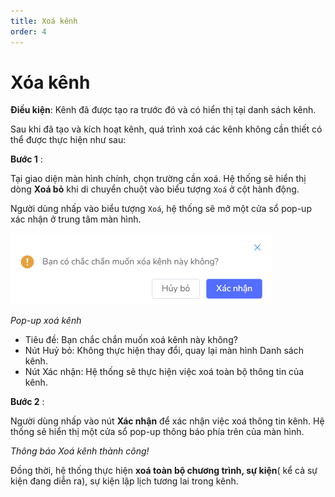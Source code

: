 ```yaml
---
title: Xoá kênh
order: 4
---
```

# Xóa kênh
**Điều kiện**: Kênh đã được tạo ra trước đó và có hiển thị tại danh sách kênh.
 
Sau khi đã tạo và kích hoạt kênh, quá trình xoá các kênh không cần thiết có thể được thực hiện như sau:

**Bước 1** : 

Tại giao diện màn hình chính, chọn trường cần xoá. Hệ thống sẽ hiển thị dòng **Xoá bỏ** khi di chuyển chuột vào biểu tượng `Xoá` ở cột hành động.
 
Người dùng nhấp vào biểu tượng `Xoá`, hệ thống sẽ mở một cửa sổ pop-up xác nhận ở trung tâm màn hình.

![](/docs/images/lrm/pop-up/delete-channel.png)
 
 *Pop-up xoá kênh*

 * Tiêu đề: Bạn chắc chắn muốn xoá kênh này không?
 * Nút Huỷ bỏ: Không thực hiện thay đổi, quay lại màn hình Danh sách kênh.
 * Nút Xác nhận: Hệ thống sẽ thực hiện việc xoá toàn bộ thông tin của kênh.

 **Bước 2** : 
 
 Người dùng nhấp vào nút **Xác nhận** để xác nhận việc xoá thông tin kênh. Hệ thống sẽ hiển thị một cửa sổ pop-up thông báo phía trên của màn hình.

*Thông báo Xoá kênh thành công!*
 
Đồng thời, hệ thống thực hiện **xoá toàn bộ chương trình, sự kiện**( kể cả sự kiện đang diễn ra), sự kiện lập lịch tương lai trong kênh.